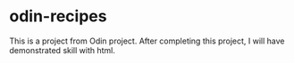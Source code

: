 # odin-recipes

This is a project from Odin project. After completing this project, I will have demonstrated skill with html.